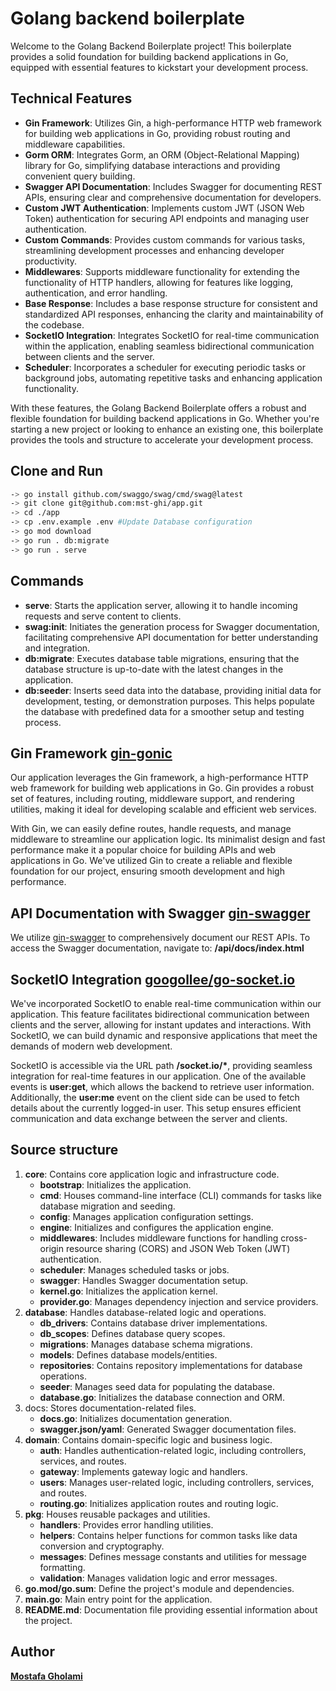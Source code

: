 <!-- @format -->

# Golang backend boilerplate

Welcome to the Golang Backend Boilerplate project! This boilerplate provides a solid foundation for building backend applications in Go, equipped with essential features to kickstart your development process.

## Technical Features

-   **Gin Framework**: Utilizes Gin, a high-performance HTTP web framework for building web applications in Go, providing robust routing and middleware capabilities.
-   **Gorm ORM**: Integrates Gorm, an ORM (Object-Relational Mapping) library for Go, simplifying database interactions and providing convenient query building.
-   **Swagger API Documentation**: Includes Swagger for documenting REST APIs, ensuring clear and comprehensive documentation for developers.
-   **Custom JWT Authentication**: Implements custom JWT (JSON Web Token) authentication for securing API endpoints and managing user authentication.
-   **Custom Commands**: Provides custom commands for various tasks, streamlining development processes and enhancing developer productivity.
-   **Middlewares**: Supports middleware functionality for extending the functionality of HTTP handlers, allowing for features like logging, authentication, and error handling.
-   **Base Response**: Includes a base response structure for consistent and standardized API responses, enhancing the clarity and maintainability of the codebase.
-   **SocketIO Integration**: Integrates SocketIO for real-time communication within the application, enabling seamless bidirectional communication between clients and the server.
-   **Scheduler**: Incorporates a scheduler for executing periodic tasks or background jobs, automating repetitive tasks and enhancing application functionality.

With these features, the Golang Backend Boilerplate offers a robust and flexible foundation for building backend applications in Go. Whether you're starting a new project or looking to enhance an existing one, this boilerplate provides the tools and structure to accelerate your development process.

## Clone and Run

```bash
-> go install github.com/swaggo/swag/cmd/swag@latest
-> git clone git@github.com:mst-ghi/app.git
-> cd ./app
-> cp .env.example .env #Update Database configuration
-> go mod download
-> go run . db:migrate
-> go run . serve
```

## Commands

-   **serve**: Starts the application server, allowing it to handle incoming requests and serve content to clients.
-   **swag:init**: Initiates the generation process for Swagger documentation, facilitating comprehensive API documentation for better understanding and integration.
-   **db:migrate**: Executes database table migrations, ensuring that the database structure is up-to-date with the latest changes in the application.
-   **db:seeder**: Inserts seed data into the database, providing initial data for development, testing, or demonstration purposes. This helps populate the database with predefined data for a smoother setup and testing process.

## Gin Framework [gin-gonic](https://gin-gonic.com/)

Our application leverages the Gin framework, a high-performance HTTP web framework for building web applications in Go. Gin provides a robust set of features, including routing, middleware support, and rendering utilities, making it ideal for developing scalable and efficient web services.
</br>

With Gin, we can easily define routes, handle requests, and manage middleware to streamline our application logic. Its minimalist design and fast performance make it a popular choice for building APIs and web applications in Go. We've utilized Gin to create a reliable and flexible foundation for our project, ensuring smooth development and high performance.

## API Documentation with Swagger [gin-swagger](https://github.com/swaggo/gin-swagger)

We utilize [gin-swagger](https://github.com/swaggo/gin-swagger) to comprehensively document our REST APIs.
To access the Swagger documentation, navigate to: **/api/docs/index.html**

## SocketIO Integration [googollee/go-socket.io](github.com/googollee/go-socket.io)

We've incorporated SocketIO to enable real-time communication within our application. This feature facilitates bidirectional communication between clients and the server, allowing for instant updates and interactions. With SocketIO, we can build dynamic and responsive applications that meet the demands of modern web development.
</br>

SocketIO is accessible via the URL path **/socket.io/\***, providing seamless integration for real-time features in our application. One of the available events is **user:get**, which allows the backend to retrieve user information. Additionally, the **user:me** event on the client side can be used to fetch details about the currently logged-in user. This setup ensures efficient communication and data exchange between the server and clients.

## Source structure

1. **core**: Contains core application logic and infrastructure code.
    - **bootstrap**: Initializes the application.
    - **cmd**: Houses command-line interface (CLI) commands for tasks like database migration and seeding.
    - **config**: Manages application configuration settings.
    - **engine**: Initializes and configures the application engine.
    - **middlewares**: Includes middleware functions for handling cross-origin resource sharing (CORS) and JSON Web Token (JWT) authentication.
    - **scheduler**: Manages scheduled tasks or jobs.
    - **swagger**: Handles Swagger documentation setup.
    - **kernel.go**: Initializes the application kernel.
    - **provider.go**: Manages dependency injection and service providers.
2. **database**: Handles database-related logic and operations.
    - **db_drivers**: Contains database driver implementations.
    - **db_scopes**: Defines database query scopes.
    - **migrations**: Manages database schema migrations.
    - **models**: Defines database models/entities.
    - **repositories**: Contains repository implementations for database operations.
    - **seeder**: Manages seed data for populating the database.
    - **database.go**: Initializes the database connection and ORM.
3. docs: Stores documentation-related files.
    - **docs.go**: Initializes documentation generation.
    - **swagger.json/yaml**: Generated Swagger documentation files.
4. **domain**: Contains domain-specific logic and business logic.
    - **auth**: Handles authentication-related logic, including controllers, services, and routes.
    - **gateway**: Implements gateway logic and handlers.
    - **users**: Manages user-related logic, including controllers, services, and routes.
    - **routing.go**: Initializes application routes and routing logic.
5. **pkg**: Houses reusable packages and utilities.
    - **handlers**: Provides error handling utilities.
    - **helpers**: Contains helper functions for common tasks like data conversion and cryptography.
    - **messages**: Defines message constants and utilities for message formatting.
    - **validation**: Manages validation logic and error messages.
6. **go.mod/go.sum**: Define the project's module and dependencies.
7. **main.go**: Main entry point for the application.
8. **README.md**: Documentation file providing essential information about the project.

## Author

**[Mostafa Gholami](https://mst-ghi.github.io/)**

